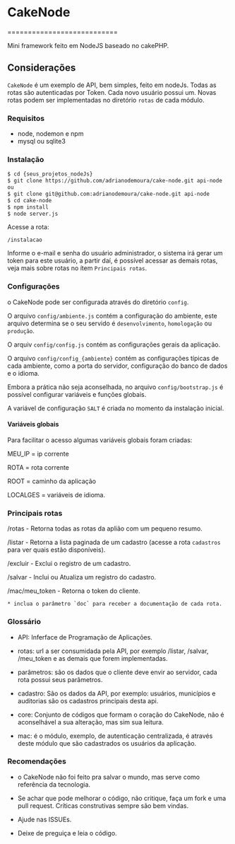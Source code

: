 # CakeNode

===========================

Mini framework feito em NodeJS baseado no cakePHP.

## Considerações
`CakeNode` é um exemplo de API, bem simples, feito em nodeJs. 
Todas as rotas são autenticadas por Token. Cada novo usuário possui um.
Novas rotas podem ser implementadas no diretório `rotas` de cada módulo.

### Requisitos
- node, nodemon e npm
- mysql ou sqlite3

### Instalação
```sh
$ cd {seus_projetos_nodeJs}
$ git clone https://github.com/adrianodemoura/cake-node.git api-node
ou
$ git clone git@github.com:adrianodemoura/cake-node.git api-node
$ cd cake-node
$ npm install
$ node server.js 
```

Acesse a rota:

`/instalacao`

Informe o e-mail e senha do usuário administrador, o sistema irá gerar um token para este usuário, a partir daí, é possível acessar as demais rotas, veja mais sobre rotas no ítem `Principais rotas`.


### Configurações
o CakeNode pode ser configurada através do diretório `config`.

O arquivo `config/ambiente.js` contém a configuração do ambiente, este arquivo determina se o seu servido é `desenvolvimento`, `homologação` ou `produção`.

O arquiv `config/config.js` contém as configurações gerais da aplicação.

O arquivo `config/config_{ambiente}` contém as configurações típicas de cada ambiente, como a porta do servidor, configuração do banco de dados e o idioma.

Embora a prática não seja aconselhada, no arquivo `config/bootstrap.js` é possível configurar variáveis e funções globais. 

A variável de configuração `SALT` é criada no momento da instalação inicial.

#### Variáveis globais

Para facilitar o acesso algumas variáveis globais foram criadas:

MEU_IP = ip corrente

ROTA = rota corrente

ROOT = caminho da aplicação

LOCALGES = variáveis de idioma.

### Principais rotas

/rotas 		- Retorna todas as rotas da aplião com um pequeno resumo.

/listar 	- Retorna a lista paginada de um cadastro (acesse a rota `cadastros` para ver quais estão disponíveis).

/excluir 	- Exclui o registro de um cadastro.

/salvar 	- Inclui ou Atualiza um registro do cadastro.

/mac/meu_token 	- Retorna o token do cliente.

```
* inclua o parâmetro `doc` para receber a documentação de cada rota.
```

### Glossário

* API: Inferface de Programação de Aplicações.

* rotas: url a ser consumidada pela API, por exemplo /listar, /salvar, /meu_token e as demais que forem implementadas.

* parâmetros: são os dados que o cliente deve envir ao servidor, cada rota possui seus parãmetros.

* cadastro: São os dados da API, por exemplo: usuários, municípios e auditorias são os cadastros principais desta api.

* core: Conjunto de códigos que formam o coração do CakeNode, não é aconselhável a sua alteração, mas sim sua leitura.

* mac: é o módulo, exemplo, de autenticação centralizada, é através deste módulo que são cadastrados os usuários da aplicação.

### Recomendações

* o CakeNode não foi feito pra salvar o mundo, mas serve como referência da tecnologia.

* Se achar que pode melhorar o código, não critique, faça um fork e uma pull request. Críticas construtivas sempre são bem vindas.

* Ajude nas ISSUEs.

* Deixe de preguiça e leia o código.
